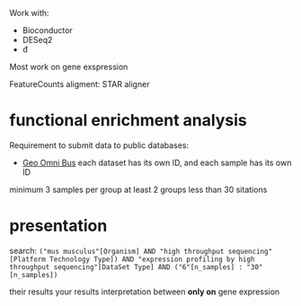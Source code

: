 Work with: 
- Bioconductor
- DESeq2
- đ

Most work on gene exspression

FeatureCounts
aligment: STAR aligner

# functional enrichment analysis

Requirement to submit data to public databases:
- [Geo Omni Bus](https://www.ncbi.nlm.nih.gov/geo/)
each dataset has its own ID, and each sample has its own ID

minimum 3 samples per group
at least 2 groups
less than 30 sitations

# presentation
search: 
`("mus musculus"[Organism] AND "high throughput sequencing"[Platform Technology Type]) AND "expression profiling by high throughput sequencing"[DataSet Type] AND ("6"[n_samples] : "30"[n_samples])`


their results
your results
interpretation between
**only on** gene expression 